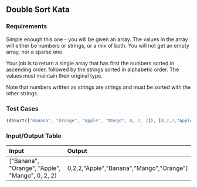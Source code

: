 ## Double Sort Kata

### Requirements 

Simple enough this one - you will be given an array. The values in the array will either be numbers or strings, or a mix of both. You will not get an empty array, nor a sparse one.

Your job is to return a single array that has first the numbers sorted in ascending order, followed by the strings sorted in alphabetic order. The values must maintain their original type.

Note that numbers written as strings are strings and must be sorted with the other strings.

### Test Cases

```JavaScript
(dbSort(["Banana", "Orange", "Apple", "Mango", 0, 2, 2]), [0,2,2,"Apple","Banana","Mango","Orange"]);
```

### Input/Output Table

| Input        | Output |
| :----------- | :----- |
| ["Banana", "Orange", "Apple", "Mango", 0, 2, 2]  | 0,2,2,"Apple","Banana","Mango","Orange"] |




